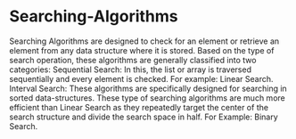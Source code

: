 # Searching-Algorithms
Searching Algorithms are designed to check for an element or retrieve an element from any data structure where it is stored. Based on the type of search operation, these algorithms are generally classified into two categories:  Sequential Search: In this, the list or array is traversed sequentially and every element is checked. For example: Linear Search. Interval Search: These algorithms are specifically designed for searching in sorted data-structures. These type of searching algorithms are much more efficient than Linear Search as they repeatedly target the center of the search structure and divide the search space in half. For Example: Binary Search.
